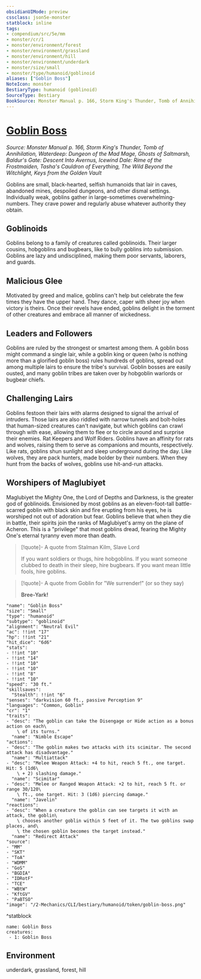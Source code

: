 ```yaml
---
obsidianUIMode: preview
cssclass: json5e-monster
statblock: inline
tags:
- compendium/src/5e/mm
- monster/cr/1
- monster/environment/forest
- monster/environment/grassland
- monster/environment/hill
- monster/environment/underdark
- monster/size/small
- monster/type/humanoid/goblinoid
aliases: ["Goblin Boss"]
NoteIcon: monster
BestiaryType: humanoid (goblinoid)
SourceType: Bestiary
BookSource: Monster Manual p. 166, Storm King's Thunder, Tomb of Annihilation, Waterdeep: Dungeon of the Mad Mage, Ghosts of Saltmarsh, Baldur's Gate: Descent Into Avernus, Icewind Dale: Rime of the Frostmaiden, Tasha's Cauldron of Everything, The Wild Beyond the Witchlight, Keys from the Golden Vault
---
```

# [Goblin Boss](2-Mechanics/CLI/bestiary/humanoid/goblin-boss.md)
*Source: Monster Manual p. 166, Storm King's Thunder, Tomb of Annihilation, Waterdeep: Dungeon of the Mad Mage, Ghosts of Saltmarsh, Baldur's Gate: Descent Into Avernus, Icewind Dale: Rime of the Frostmaiden, Tasha's Cauldron of Everything, The Wild Beyond the Witchlight, Keys from the Golden Vault*  

Goblins are small, black-hearted, selfish humanoids that lair in caves, abandoned mines, despoiled dungeons, and other dismal settings. Individually weak, goblins gather in large-sometimes overwhelming-numbers. They crave power and regularly abuse whatever authority they obtain.

## Goblinoids

Goblins belong to a family of creatures called goblinoids. Their larger cousins, hobgoblins and bugbears, like to bully goblins into submission. Goblins are lazy and undisciplined, making them poor servants, laborers, and guards.

## Malicious Glee

Motivated by greed and malice, goblins can't help but celebrate the few times they have the upper hand. They dance, caper with sheer joy when victory is theirs. Once their revels have ended, goblins delight in the torment of other creatures and embrace all manner of wickedness.

## Leaders and Followers

Goblins are ruled by the strongest or smartest among them. A goblin boss might command a single lair, while a goblin king or queen (who is nothing more than a glorified goblin boss) rules hundreds of goblins, spread out among multiple lairs to ensure the tribe's survival. Goblin bosses are easily ousted, and many goblin tribes are taken over by hobgoblin warlords or bugbear chiefs.

## Challenging Lairs

Goblins festoon their lairs with alarms designed to signal the arrival of intruders. Those lairs are also riddled with narrow tunnels and bolt-holes that human-sized creatures can't navigate, but which goblins can crawl through with ease, allowing them to flee or to circle around and surprise their enemies. Rat Keepers and Wolf Riders. Goblins have an affinity for rats and wolves, raising them to serve as companions and mounts, respectively. Like rats, goblins shun sunlight and sleep underground during the day. Like wolves, they are pack hunters, made bolder by their numbers. When they hunt from the backs of wolves, goblins use hit-and-run attacks.

## Worshipers of Maglubiyet

Maglubiyet the Mighty One, the Lord of Depths and Darkness, is the greater god of goblinoids. Envisioned by most goblins as an eleven-foot-tall battle-scarred goblin with black skin and fire erupting from his eyes, he is worshiped not out of adoration but fear. Goblins believe that when they die in battle, their spirits join the ranks of Maglubiyet's army on the plane of Acheron. This is a "privilege" that most goblins dread, fearing the Mighty One's eternal tyranny even more than death.

> [!quote]- A quote from Stalman Kilm, Slave Lord  
> 
> If you want soldiers or thugs, hire hobgoblins. If you want someone clubbed to death in their sleep, hire bugbears. If you want mean little fools, hire goblins.

> [!quote]- A quote from Goblin for "We surrender!" (or so they say)  
> 
> **Bree-Yark!**


```statblock
"name": "Goblin Boss"
"size": "Small"
"type": "humanoid"
"subtype": "goblinoid"
"alignment": "Neutral Evil"
"ac": !!int "17"
"hp": !!int "21"
"hit_dice": "6d6"
"stats":
- !!int "10"
- !!int "14"
- !!int "10"
- !!int "10"
- !!int "8"
- !!int "10"
"speed": "30 ft."
"skillsaves":
  "Stealth": !!int "6"
"senses": "darkvision 60 ft., passive Perception 9"
"languages": "Common, Goblin"
"cr": "1"
"traits":
- "desc": "The goblin can take the Disengage or Hide action as a bonus action on each\
    \ of its turns."
  "name": "Nimble Escape"
"actions":
- "desc": "The goblin makes two attacks with its scimitar. The second attack has disadvantage."
  "name": "Multiattack"
- "desc": "Melee Weapon Attack: +4 to hit, reach 5 ft., one target. Hit: 5 (1d6\
    \ + 2) slashing damage."
  "name": "Scimitar"
- "desc": "Melee or Ranged Weapon Attack: +2 to hit, reach 5 ft. or range 30/120\
    \ ft., one target. Hit: 3 (1d6) piercing damage."
  "name": "Javelin"
"reactions":
- "desc": "When a creature the goblin can see targets it with an attack, the goblin\
    \ chooses another goblin within 5 feet of it. The two goblins swap places, and\
    \ the chosen goblin becomes the target instead."
  "name": "Redirect Attack"
"source":
- "MM"
- "SKT"
- "ToA"
- "WDMM"
- "GoS"
- "BGDIA"
- "IDRotF"
- "TCE"
- "WBtW"
- "KftGV"
- "PaBTSO"
"image": "/2-Mechanics/CLI/bestiary/humanoid/token/goblin-boss.png"
```
^statblock

```encounter-table
name: Goblin Boss
creatures:
 - 1: Goblin Boss
```

## Environment

underdark, grassland, forest, hill